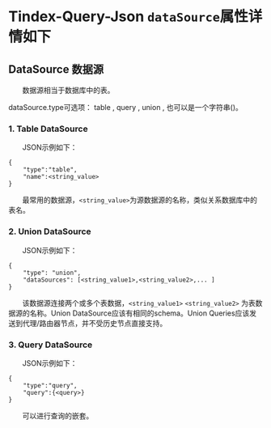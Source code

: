 # Tindex-Query-Json `dataSource`属性详情如下

## DataSource 数据源

&#160; &#160; &#160; &#160;数据源相当于数据库中的表。     

dataSource.type可选项： table , query , union , 也可以是一个字符串()。

###  1. Table DataSource
&#160; &#160; &#160; &#160;JSON示例如下：    
```
{
    "type":"table",  
    "name":<string_value>
}
```
&#160; &#160; &#160; &#160;最常用的数据源，`<string_value>`为源数据源的名称，类似关系数据库中的表名。

### 2. Union DataSource
&#160; &#160; &#160; &#160;JSON示例如下：
```
{
    "type": "union",
    "dataSources": [<string_value1>,<string_value2>,... ]
}
```
&#160; &#160; &#160; &#160;该数据源连接两个或多个表数据，`<string_value1>` `<string_value2>` 为表数据源的名称。Union DataSource应该有相同的schema。Union Queries应该发送到代理/路由器节点，并不受历史节点直接支持。

### 3. Query DataSource
&#160; &#160; &#160; &#160;JSON示例如下：
```
{
    "type":"query",
    "query":{<query>}   
}
```
&#160; &#160; &#160; &#160;可以进行查询的嵌套。